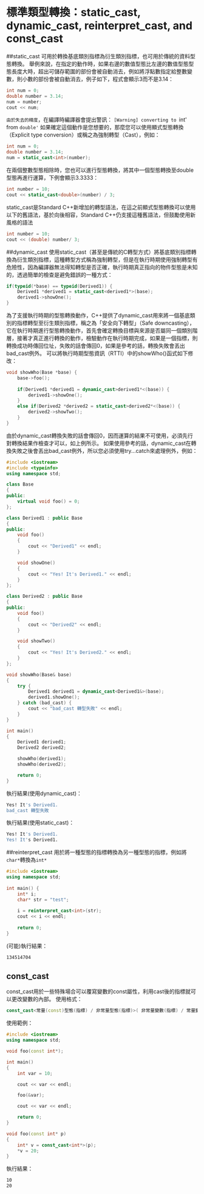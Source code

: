 # 標準類型轉換：static_cast, dynamic_cast, reinterpret_cast, and const_cast


##static_cast
可用於轉換基底類別指標為衍生類別指標，也可用於傳統的資料型態轉換。
舉例來說，在指定的動作時，如果右邊的數值型態比左邊的數值型態型態長度大時，超出可儲存範圍的部份會被自動消去，例如將浮點數指定給整數變數，則小數的部份會被自動消去，例子如下，程式會顯示3而不是3.14：


```cpp
int num = 0;
double number = 3.14;
num = number;
cout << num;
```

`由於失去的精度`，在編譯時編譯器會提出警訊： `[Warning] converting to `int' from `double'` 如果確定這個動作是您想要的，那麼您可以使用顯式型態轉換（Explicit type conversion）或稱之為強制轉型（Cast），例如：

```cpp
int num = 0; 
double number = 3.14; 
num = static_cast<int>(number);
```

在兩個整數型態相除時，您也可以進行型態轉換，將其中一個型態轉換至double型態再進行運算，下例會顯示3.3333：

```cpp
int number = 10;
cout << static_cast<double>(number) / 3;
```

static_cast是Standard C++新增加的轉型語法，在這之前顯式型態轉換可以使用以下的舊語法，基於向後相容，Standard C++仍支援這種舊語法，但鼓勵使用新風格的語法

```cpp
int number = 10;
cout << (double) number/ 3;
```

##dynamic_cast
使用static_cast（甚至是傳統的C轉型方式）將基底類別指標轉換為衍生類別指標，這種轉型方式稱為強制轉型，但是在執行時期使用強制轉型有危險性，因為編譯器無法得知轉型是否正確，執行時期真正指向的物件型態是未知的，透過簡單的檢查是避免錯誤的一種方式：


```cpp
if(typeid(*base) == typeid(Derived1)) {
    Derived1 *derived1 = static_cast<derived1*>(base);
    derived1->showOne();
}
```

為了支援執行時期的型態轉換動作，C++提供了dynamic_cast用來將一個基底類別的指標轉型至衍生類別指標，稱之為「安全向下轉型」（Safe downcasting），它在執行時期進行型態轉換動作，首先會確定轉換目標與來源是否屬同一個類別階層，接著才真正進行轉換的動作，檢驗動作在執行時期完成，如果是一個指標，則轉換成功時傳回位址，失敗的話會傳回0，如果是參考的話，轉換失敗會丟出bad_cast例外。 可以將執行時期型態資訊（RTTI）中的showWho()函式如下修改：


```cpp
void showWho(Base *base) {
    base->foo();
     
    if(Derived1 *derived1 = dynamic_cast>derived1*<(base)) {
        derived1->showOne();
    }
    else if(Derived2 *derived2 = static_cast>derived2*<(base)) {
        derived2->showTwo();    
    } 
}
```

由於dynamic_cast轉換失敗的話會傳回0，因而運算的結果不可使用，必須先行對轉換結果作檢查才可以，如上例所示。 如果使用參考的話，dynamic_cast在轉換失敗之後會丟出bad_cast例外，所以您必須使用try...catch來處理例外，例如：

```cpp
#include <iostream>
#include <typeinfo>
using namespace std;

class Base
{
public:
    virtual void foo() = 0;
};

class Derived1 : public Base
{
public:
    void foo()
    {
        cout << "Derived1" << endl;
    }

    void showOne()
    {
        cout << "Yes! It's Derived1." << endl;
    }
};

class Derived2 : public Base
{
public:
    void foo()
    {
        cout << "Derived2" << endl;
    }

    void showTwo()
    {
        cout << "Yes! It's Derived2." << endl;
    }
};

void showWho(Base& base)
{
    try {
        Derived1 derived1 = dynamic_cast<Derived1&>(base);
        derived1.showOne();
    } catch (bad_cast) {
        cout << "bad_cast 轉型失敗" << endl;
    }
}

int main()
{
    Derived1 derived1;
    Derived2 derived2;

    showWho(derived1);
    showWho(derived2);

    return 0;
}
```

執行結果(使用dynamic_cast)：

```sh
Yes! It's Derived1.
bad_cast 轉型失敗
```

執行結果(使用static_cast)：

```sh
Yes! It's Derived1.
Yes! It's Derived1.
```
##reinterpret_cast
用於將一種型態的指標轉換為另一種型態的指標，例如將`char*`轉換為`int*`

```cpp
#include <iostream>
using namespace std;
 
int main() {
    int* i;
    char* str = "test";
 
    i = reinterpret_cast<int>(str);
    cout << i << endl;
 
    return 0;
} 
```

(可能)執行結果：

```sh
134514704
```


## const_cast
const_cast用於一些特殊場合可以覆寫變數的const屬性，利用cast後的指標就可以更改變數的內部。
使用格式：

```cpp
const_cast<常量(const)型態(指標) / 非常量型態(指標)>( 非常量變數(指標) / 常量變數(指標) );
```

使用範例：

```cpp
#include <iostream>
using namespace std;

void foo(const int*);

int main()
{
    int var = 10;

    cout << var << endl;

    foo(&var);

    cout << var << endl;

    return 0;
}

void foo(const int* p)
{
    int* v = const_cast<int*>(p);
    *v = 20;
}
```

執行結果：

```sh
10
20
```